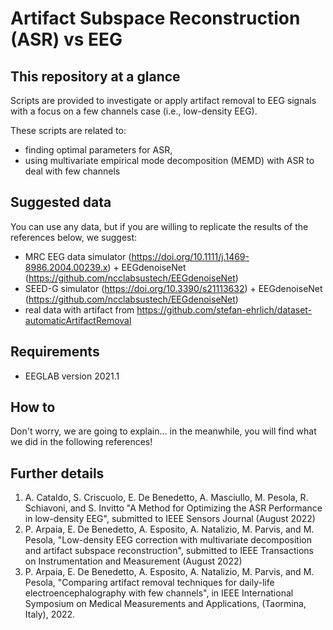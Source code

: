 # Artifact Subspace Reconstruction (ASR) vs EEG

## This repository at a glance
Scripts are provided to investigate or apply artifact removal to EEG signals with a focus on a few channels case (i.e., low-density EEG). 

These scripts are related to:
 - finding optimal parameters for ASR,
 - using multivariate empirical mode decomposition (MEMD) with ASR to deal with few channels

## Suggested data
You can use any data, but if you are willing to replicate the results of the references below, we suggest:

 - MRC EEG data simulator (https://doi.org/10.1111/j.1469-8986.2004.00239.x) + EEGdenoiseNet (https://github.com/ncclabsustech/EEGdenoiseNet)
 - SEED-G simulator (https://doi.org/10.3390/s21113632) + EEGdenoiseNet (https://github.com/ncclabsustech/EEGdenoiseNet)
 - real data with artifact from https://github.com/stefan-ehrlich/dataset-automaticArtifactRemoval
 
## Requirements 

 - EEGLAB version 2021.1

## How to
Don't worry, we are going to explain... in the meanwhile, you will find what we did in the following references!

## Further details

1. A. Cataldo, S. Criscuolo, E. De Benedetto, A. Masciullo, M. Pesola, R. Schiavoni, and S. Invitto "A Method for Optimizing the ASR Performance in low-density EEG", submitted to IEEE Sensors Journal (August 2022)
2. P. Arpaia, E. De Benedetto, A. Esposito, A. Natalizio, M. Parvis, and M. Pesola, "Low-density EEG correction with multivariate decomposition and artifact subspace reconstruction", submitted to IEEE Transactions on Instrumentation and Measurement (August 2022)
3. P. Arpaia, E. De Benedetto, A. Esposito, A. Natalizio, M. Parvis, and M. Pesola, "Comparing artifact removal techniques for daily-life electroencephalography with few channels", in IEEE International Symposium on Medical Measurements and Applications, (Taormina, Italy), 2022.
